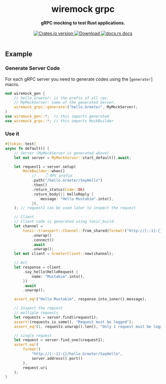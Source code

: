 <h1 align="center">wiremock grpc</h1>
<div align="center">
 <strong>
   gRPC mocking to test Rust applications.
 </strong>
</div>

<br />


<div align="center">
  <!-- Crates version -->
  <a href="https://crates.io/crates/wiremock-grpc">
    <img src="https://img.shields.io/crates/v/wiremock-grpc.svg?style=flat-square"
    alt="Crates.io version" />
  </a>
  <!-- Downloads -->
  <a href="https://crates.io/crates/wiremock-grpc">
    <img src="https://img.shields.io/crates/d/wiremock-grpc.svg?style=flat-square"
      alt="Download" />
  </a>
  <!-- docs.rs docs -->
  <a href="https://docs.rs/wiremock-grpc">
    <img src="https://img.shields.io/badge/docs-latest-blue.svg?style=flat-square"
      alt="docs.rs docs" />
  </a>
</div>
<br/>


## Example
### Generate Server Code
For each gRPC server you need to generate codes using the [`generate!`] macro.

```rust
mod wiremock_gen {
    // hello.Greeter: is the prefix of all rpc,
    // MyMockServer: name of the generated Server,
    wiremock_grpc::generate!("hello.Greeter", MyMockServer);
}
use wiremock_gen::*;  // this imports generated
use wiremock_grpc::*; // this imports MockBuilder
```

### Use it
```rust
#[tokio::test]
async fn default() {
    // Server (MyMockServer is generated above)
    let mut server = MyMockServer::start_default().await;

    let request1 = server.setup(
        MockBuilder::when()
            //    👇 RPC prefix
            .path("/hello.Greeter/SayHello")
            .then()
            .return_status(Code::Ok)
            .return_body(|| HelloReply {
                message: "Hello Mustakim".into(),
            }),
    ); // request1 can be used later to inspect the request

    // Client
    // Client code is generated using tonic_build
    let channel =
        tonic::transport::Channel::from_shared(format!("http://[::1]:{}", server.address().port()))
            .unwrap()
            .connect()
            .await
            .unwrap();
    let mut client = GreeterClient::new(channel);

    // Act
    let response = client
        .say_hello(HelloRequest {
            name: "Mustakim".into(),
        })
        .await
        .unwrap();

    assert_eq!("Hello Mustakim", response.into_inner().message);

    // Inspect the request
    // multiple requests
    let requests = server.find(&request1);
    assert!(requests.is_some(), "Request must be logged");
    assert_eq!(1, requests.unwrap().len(), "Only 1 request must be logged");

    // single request
    let request = server.find_one(&request1);
    assert_eq!(
        format!(
            "http://[::1]:{}/hello.Greeter/SayHello",
            server.address().port()
        ),
        request.uri
    );
}
```